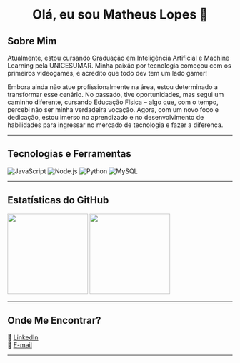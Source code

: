 <h1 align="center">Olá, eu sou Matheus Lopes 👋</h1>



##  Sobre Mim
Atualmente, estou cursando Graduação em Inteligência Artificial e Machine Learning pela UNICESUMAR. Minha paixão por tecnologia começou com os primeiros videogames, e acredito que todo dev tem um lado gamer! 

Embora ainda não atue profissionalmente na área, estou determinado a transformar esse cenário. No passado, tive oportunidades, mas segui um caminho diferente, cursando Educação Física – algo que, com o tempo, percebi não ser minha verdadeira vocação. Agora, com um novo foco e dedicação, estou imerso no aprendizado e no desenvolvimento de habilidades para ingressar no mercado de tecnologia e fazer a diferença.

---

## **Tecnologias e Ferramentas**  
![JavaScript](https://img.shields.io/badge/JavaScript-F7DF1E?style=for-the-badge&logo=javascript&logoColor=black)
![Node.js](https://img.shields.io/badge/Node.js-43853D?style=for-the-badge&logo=node.js&logoColor=white)
![Python](https://img.shields.io/badge/Python-3776AB?style=for-the-badge&logo=python&logoColor=white)
![MySQL](https://img.shields.io/badge/MySQL-005C84?style=for-the-badge&logo=mysql&logoColor=white)


---

##  **Estatísticas do GitHub**  


  <img height="180em" src="https://github-readme-stats.vercel.app/api?username=matheushslopesdev&show_icons=true&theme=dark&include_all_commits=true"/>
  <img height="180em" src="https://github-readme-stats.vercel.app/api/top-langs/?username=matheushslopesdev&layout=compact&langs_count=7&theme=dark"/>


---

## **Onde Me Encontrar?**  
🔗 [LinkedIn](https://www.linkedin.com/in/matheus-lopes-1b8b98150/)   
🔗 [E-mail](matheuszinhoglx@gmail.com)  

---
